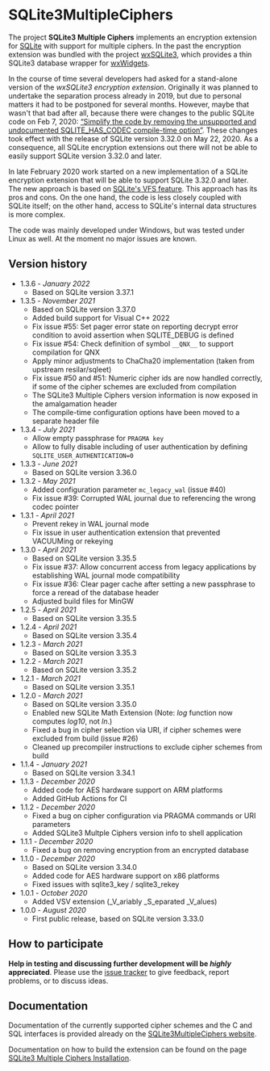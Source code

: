 # SQLite3MultipleCiphers

The project **SQLite3 Multiple Ciphers** implements an encryption extension for [SQLite](https://www.sqlite.org) with support for multiple ciphers. In the past the encryption extension was bundled with the project [wxSQLite3](https://github.com/utelle/wxsqlite3), which provides a thin SQLite3 database wrapper for [wxWidgets](https://www.wxwidgets.org/).

In the course of time several developers had asked for a stand-alone version of the _wxSQLite3 encryption extension_. Originally it was planned to undertake the separation process already in 2019, but due to personal matters it had to be postponed for several months. However, maybe that wasn't that bad after all, because there were changes to the public SQLite code on Feb 7, 2020: [“Simplify the code by removing the unsupported and undocumented SQLITE_HAS_CODEC compile-time option”](https://www.sqlite.org/src/timeline?c=5a877221ce90e752). These changes took effect with the release of SQLite version 3.32.0 on May 22, 2020. As a consequence, all SQLite encryption extensions out there will not be able to easily support SQLite version 3.32.0 and later.

In late February 2020 work started on a new implementation of a SQLite encryption extension that will be able to support SQLite 3.32.0 and later. The new approach is based on [SQLite's VFS feature](https://www.sqlite.org/vfs.html). This approach has its pros and cons. On the one hand, the code is less closely coupled with SQLite itself; on the other hand, access to SQLite's internal data structures is more complex.

The code was mainly developed under Windows, but was tested under Linux as well. At the moment no major issues are known.

## Version history

* 1.3.6 - *January 2022*
  - Based on SQLite version 3.37.1
* 1.3.5 - *November 2021*
  - Based on SQLite version 3.37.0
  - Added build support for Visual C++ 2022
  - Fix issue #55: Set pager error state on reporting decrypt error condition to avoid assertion when SQLITE_DEBUG is defined
  - Fix issue #54: Check definition of symbol `__QNX__` to support compilation for QNX
  - Apply minor adjustments to ChaCha20 implementation (taken from upstream resilar/sqleet)
  - Fix issue #50 and #51: Numeric cipher ids are now handled correctly, if some of the cipher schemes are excluded from compilation
  - The SQLite3 Multiple Ciphers version information is now exposed in the amalgamation header
  - The compile-time configuration options have been moved to a separate header file
* 1.3.4 - *July 2021*
  - Allow empty passphrase for `PRAGMA key`
  - Allow to fully disable including of user authentication by defining `SQLITE_USER_AUTHENTICATION=0`
* 1.3.3 - *June 2021*
  - Based on SQLite version 3.36.0
* 1.3.2 - *May 2021*
  - Added configuration parameter `mc_legacy_wal` (issue #40)
  - Fix issue #39: Corrupted WAL journal due to referencing the wrong codec pointer
* 1.3.1 - *April 2021*
  - Prevent rekey in WAL journal mode
  - Fix issue in user authentication extension that prevented VACUUMing or rekeying
* 1.3.0 - *April 2021*
  - Based on SQLite version 3.35.5
  - Fix issue #37: Allow concurrent access from legacy applications by establishing WAL journal mode compatibility
  - Fix issue #36: Clear pager cache after setting a new passphrase to force a reread of the database header
  - Adjusted build files for MinGW
* 1.2.5 - *April 2021*
  - Based on SQLite version 3.35.5
* 1.2.4 - *April 2021*
  - Based on SQLite version 3.35.4
* 1.2.3 - *March 2021*
  - Based on SQLite version 3.35.3
* 1.2.2 - *March 2021*
  - Based on SQLite version 3.35.2
* 1.2.1 - *March 2021*
  - Based on SQLite version 3.35.1
* 1.2.0 - *March 2021*
  - Based on SQLite version 3.35.0
  - Enabled new SQLite Math Extension (Note: _log_ function now computes _log10_, not _ln_.)
  - Fixed a bug in cipher selection via URI, if cipher schemes were excluded from build (issue #26)
  - Cleaned up precompiler instructions to exclude cipher schemes from build
* 1.1.4 - *January 2021*
  - Based on SQLite version 3.34.1
* 1.1.3 - *December 2020*
  - Added code for AES hardware support on ARM platforms
  - Added GitHub Actions for CI
* 1.1.2 - *December 2020*
  - Fixed a bug on cipher configuration via PRAGMA commands or URI parameters
  - Added SQLite3 Multple Ciphers version info to shell application
* 1.1.1 - *December 2020*
  - Fixed a bug on removing encryption from an encrypted database
* 1.1.0 - *December 2020*
  - Based on SQLite version 3.34.0
  - Added code for AES hardware support on x86 platforms
  - Fixed issues with sqlite3_key / sqlite3_rekey
* 1.0.1 - *October 2020*
  - Added VSV extension (_V_ariably _S_eparated _V_alues)
* 1.0.0 - *August 2020*
  - First public release, based on SQLite version 3.33.0

## How to participate

**Help in testing and discussing further development will be _highly_ appreciated**. Please use the [issue tracker](https://github.com/utelle/SQLite3MultipleCiphers/issues) to give feedback, report problems, or to discuss ideas.

## Documentation

Documentation of the currently supported cipher schemes and the C and SQL interfaces is provided already on the [SQLite3MultipleCiphers website](https://utelle.github.io/SQLite3MultipleCiphers/).

Documentation on how to build the extension can be found on the page [SQLite3 Multiple Ciphers Installation](https://utelle.github.io/SQLite3MultipleCiphers/docs/installation/install_overview/).
